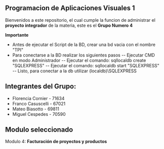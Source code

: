 ## Programacion de Aplicaciones Visuales 1

Bienvenidos a este repositorio, el cual cumple la funcion de administrar el **proyecto integrador** de la materia, este es el **Grupo Numero 4**

**Importante**
- Antes de ejecutar el Script de la BD, crear una bd vacia con el nombre "TPI"
- Para conectarse a la BD realizar los siguientes pasos
-- Ejecutar CMD en modo Administrador
-- Ejecutar el comando: sqllocaldb create "SQLEXPRESS"
-- Ejecutar el comando: sqllocaldb start "SQLEXPRESS"
-- Listo, para conectar a la db utilizar (localdb)\SQLEXPRESS
 
Integrantes del Grupo:
--
- Florencia Cornier - 71634
- Franco Casuscelli - 67021
- Mateo Biasotto - 69811
- Miguel Cespedes - 70590

**Modulo seleccionado**
--
Modulo 4: **Facturación de proyectos y productos**


